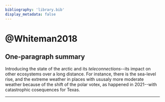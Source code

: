 ```yaml
---
bibliography: 'library.bib'
display_metadata: false
---
```


# @Whiteman2018

## One-paragraph summary

Introducing the state of the arctic and its _teleconnections_--its impact on other ecosystems over a long distance. For instance, there is the sea-level rise, and the extreme weather in places with ususaly more moderate weather because of the shift of the polar votex, as happened in 2021--with catastrophic cosequences for Texas.

---